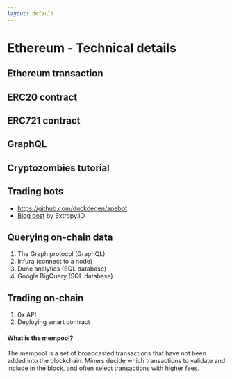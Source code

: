 ```yaml
---
layout: default
---
```


# Ethereum - Technical details

## Ethereum transaction
## ERC20 contract
## ERC721 contract
## GraphQL
## Cryptozombies tutorial

## Trading bots
- <https://github.com/duckdegen/apebot>
- [Blog post](https://extropy-io.medium.com/arbitrage-bot-part-2-97e7b710dcf) by Extropy.IO

## Querying on-chain data
1. The Graph protocol (GraphQL)
2. Infura (connect to a node)
3. Dune analytics (SQL database)
4. Google BigQuery (SQL database)

## Trading on-chain
1. 0x API
2. Deploying smart contract

#### What is the mempool?
The mempool is a set of broadcasted transactions that have not been added into the blockchain. Miners decide which transactions to validate and include in the block, and often select transactions with higher fees.
